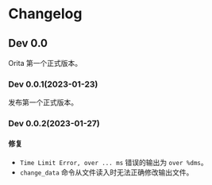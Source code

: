 # Changelog

## Dev 0.0

Orita 第一个正式版本。

### Dev 0.0.1(2023-01-23)

发布第一个正式版本。

### Dev 0.0.2(2023-01-27)

#### 修复

- `Time Limit Error, over ... ms` 错误的输出为 `over %dms`。
- `change_data` 命令从文件读入时无法正确修改输出文件。
